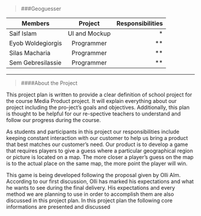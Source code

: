 >###Geoguesser

| Members               | Project       | Responsibilities  |
| ----------------------|:-------------:| -----------------:|
| Saif Islam            | UI and Mockup | *                 |
| Eyob Woldegiorgis     | Programmer    | **                |
| Silas Macharia        | Programmer    | **                |
| Sem Gebresilassie     | Programmer    | **                |
---
	
>####About the Project


This project plan is written to provide a clear definition of school project for the course Media Product project. It will explain everything about our project including the pro-ject’s goals and objectives. Additionally, this plan is thought to be helpful for our re-spective teachers to understand and follow our progress during the course. 

As students and participants in this project our responsibilities include keeping constant interaction with our customer to help us bring a product that best matches our customer’s need. Our product is to develop a game that requires players to give a guess where a particular geographical region or picture is located on a map. The more closer a player’s guess on the map is to the actual place on the same map, the more point the player will win.

This game is being developed following the proposal given by Olli Alm. According to our first discussion, Olli has marked his expectations and what he wants to see during the final delivery. His expectations and every method we are planning to use in order to accomplish them are also discussed in this project plan.
In this project plan the following core informations are presented and discussed
